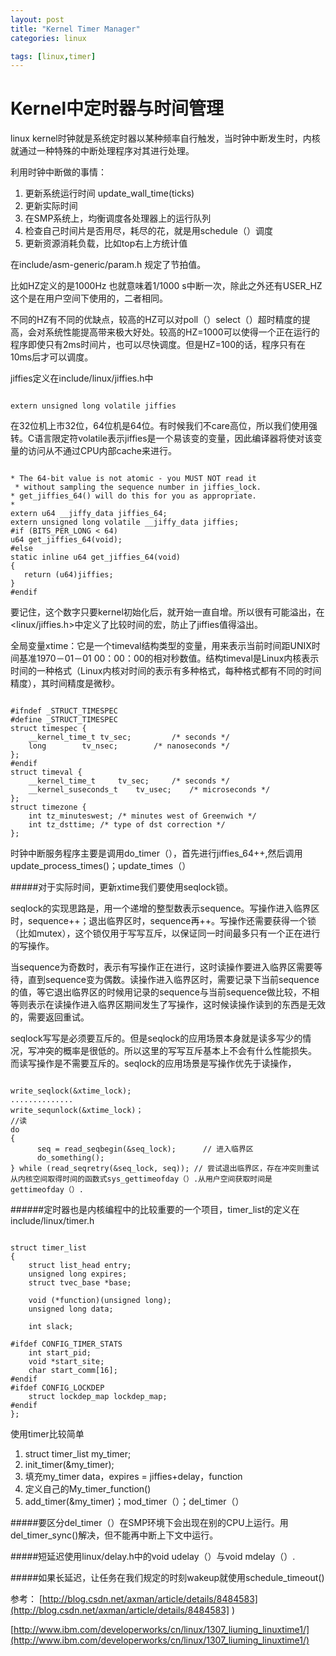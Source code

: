 ```yaml
---
layout: post
title: "Kernel Timer Manager"
categories: linux

tags: [linux,timer] 
---
```

Kernel中定时器与时间管理
==========================
linux kernel时钟就是系统定时器以某种频率自行触发，当时钟中断发生时，内核就通过一种特殊的中断处理程序对其进行处理。

利用时钟中断做的事情：

1. 更新系统运行时间 update_wall_time(ticks)
2. 更新实际时间
3. 在SMP系统上，均衡调度各处理器上的运行队列
4. 检查自己时间片是否用尽，耗尽的花，就是用schedule（）调度
5. 更新资源消耗负载，比如top右上方统计值

在include/asm-generic/param.h 规定了节拍值。

比如HZ定义的是1000Hz   也就意味着1/1000 s中断一次，除此之外还有USER_HZ这个是在用户空间下使用的，二者相同。

不同的HZ有不同的优缺点，较高的HZ可以对poll（）select（）超时精度的提高，会对系统性能提高带来极大好处。较高的HZ=1000可以使得一个正在运行的程序即使只有2ms时间片，也可以尽快调度。但是HZ=100的话，程序只有在10ms后才可以调度。

jiffies定义在include/linux/jiffies.h中

<pre><code>
extern unsigned long volatile jiffies
</code></pre>
在32位机上市32位，64位机是64位。有时候我们不care高位，所以我们使用强转。C语言限定符volatile表示jiffies是一个易该变的变量，因此编译器将使对该变量的访问从不通过CPU内部cache来进行。

<pre><code>
* The 64-bit value is not atomic - you MUST NOT read it
 * without sampling the sequence number in jiffies_lock.
* get_jiffies_64() will do this for you as appropriate.
*
extern u64 __jiffy_data jiffies_64;
extern unsigned long volatile __jiffy_data jiffies;
#if (BITS_PER_LONG &lt; 64)
u64 get_jiffies_64(void);
#else
static inline u64 get_jiffies_64(void)
{
   return (u64)jiffies;
}
#endif
</code></pre>

要记住，这个数字只要kernel初始化后，就开始一直自增。所以很有可能溢出，在<linux/jiffies.h>中定义了比较时间的宏，防止了jiffies值得溢出。

全局变量xtime：它是一个timeval结构类型的变量，用来表示当前时间距UNIX时间基准1970－01－01 00：00：00的相对秒数值。结构timeval是Linux内核表示时间的一种格式（Linux内核对时间的表示有多种格式，每种格式都有不同的时间精度），其时间精度是微秒。

<pre><code>
#ifndef _STRUCT_TIMESPEC
#define _STRUCT_TIMESPEC
struct timespec {
    __kernel_time_t tv_sec;         /* seconds */
    long        tv_nsec;        /* nanoseconds */
};
#endif
struct timeval {
    __kernel_time_t     tv_sec;     /* seconds */
    __kernel_suseconds_t    tv_usec;    /* microseconds */
};
struct timezone {
    int tz_minuteswest; /* minutes west of Greenwich */
    int tz_dsttime; /* type of dst correction */
};
</code></pre>

时钟中断服务程序主要是调用do_timer（），首先进行jiffies_64++,然后调用update_process_times()；update_times（）

#####对于实际时间，更新xtime我们要使用seqlock锁。

seqlock的实现思路是，用一个递增的整型数表示sequence。写操作进入临界区时，sequence++；退出临界区时，sequence再++。写操作还需要获得一个锁（比如mutex），这个锁仅用于写写互斥，以保证同一时间最多只有一个正在进行的写操作。

当sequence为奇数时，表示有写操作正在进行，这时读操作要进入临界区需要等待，直到sequence变为偶数。读操作进入临界区时，需要记录下当前sequence的值，等它退出临界区的时候用记录的sequence与当前sequence做比较，不相等则表示在读操作进入临界区期间发生了写操作，这时候读操作读到的东西是无效的，需要返回重试。

seqlock写写是必须要互斥的。但是seqlock的应用场景本身就是读多写少的情况，写冲突的概率是很低的。所以这里的写写互斥基本上不会有什么性能损失。
而读写操作是不需要互斥的。seqlock的应用场景是写操作优先于读操作，

<pre><code>
write_seqlock(&xtime_lock);
..............
write_sequnlock(&xtime_lock)；
//读
do
{
      seq = read_seqbegin(&seq_lock);      // 进入临界区
      do_something();
} while (read_seqretry(&seq_lock, seq)); // 尝试退出临界区，存在冲突则重试
从内核空间取得时间的函数式sys_gettimeofday（）.从用户空间获取时间是gettimeofday（）.
</code></pre>

######定时器也是内核编程中的比较重要的一个项目，timer_list的定义在include/linux/timer.h

<pre><code>
struct timer_list 
{
    struct list_head entry;
    unsigned long expires;
    struct tvec_base *base;
 
    void (*function)(unsigned long);
    unsigned long data;
 
    int slack;
 
#ifdef CONFIG_TIMER_STATS
    int start_pid;
    void *start_site;
    char start_comm[16];
#endif
#ifdef CONFIG_LOCKDEP
    struct lockdep_map lockdep_map;
#endif
};
</code></pre>

使用timer比较简单

1. struct timer_list my_timer;
2. init_timer(&my_timer);
3. 填充my_timer     data，expires = jiffies+delay，function
4. 定义自己的My_timer_function()
5. add_timer(&my_timer)；mod_timer（）；del_timer（）

#####要区分del_timer（）在SMP环境下会出现在别的CPU上运行。用del_timer_sync()解决，但不能再中断上下文中运行。

#####短延迟使用linux/delay.h中的void udelay（）与void mdelay（）.

#####如果长延迟，让任务在我们规定的时刻wakeup就使用schedule_timeout()

参考：
[http://blog.csdn.net/axman/article/details/8484583](http://blog.csdn.net/axman/article/details/8484583]
)

[http://www.ibm.com/developerworks/cn/linux/1307_liuming_linuxtime1/](http://www.ibm.com/developerworks/cn/linux/1307_liuming_linuxtime1/)
